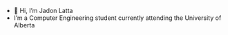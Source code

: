 - 👋 Hi, I’m Jadon Latta
- I’m a Computer Engineering student currently attending the University of Alberta


<!---
lattajadon/lattajadon is a ✨ special ✨ repository because its `README.md` (this file) appears on your GitHub profile.
You can click the Preview link to take a look at your changes.
--->
